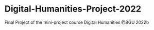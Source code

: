 # Digital-Humanities-Project-2022
Final Project of the mini-project course Digital Humanities @BGU 2022b
